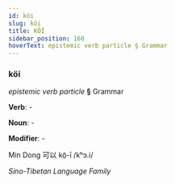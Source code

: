 ```yaml
---
id: köi
slug: köi
title: KÖİ
sidebar_position: 160
hoverText: epistemic verb particle § Grammar
---
```


### köi

*epistemic verb particle* **§** Grammar

**Verb**: -

**Noun**: -

**Modifier**: -

Min Dong 可以 kō̤-ī /kʰɔ.i/

*Sino-Tibetan Language Family*